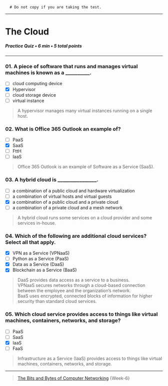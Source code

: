 ```
  # Do not copy if you are taking the test.
```
--- 

# The Cloud     
##### Practice Quiz • 6 min • 5 total points 
----- 


### 01.  A piece of software that runs and manages virtual machines is known as a __________.
 
- [ ]  cloud computing device    
- [x]  Hypervisor    
- [ ]  cloud storage device    
- [ ]  virtual instance    

> A hypervisor manages many virtual instances running on a single host.


### 02.  What is Office 365 Outlook an example of?
    
- [ ]  PaaS    
- [x]  SaaS    
- [ ]  FttH    
- [ ]  IaaS    

> Office 365 Outlook is an example of Software as a Service (SaaS).


### 03.  A hybrid cloud is ________________.
    
- [ ]  a combination of a public cloud and hardware virtualization    
- [ ]  a combination of virtual hosts and virtual guests    
- [x]  a combination of a public cloud and a private cloud    
- [ ]  a combination of a private cloud and a mesh network     

>  A hybrid cloud runs some services on a cloud provider and some services in-house.


### 04.  Which of the following are additional cloud services? Select all that apply.
       
- [x]  VPN as a Service (VPNaaS)    
- [ ]  Python as a Service (PaaS)       
- [x]  Data as a Service (DaaS)        
- [x]  Blockchain as a Service (BaaS)    

> DaaS provides data access as a service to a business.     
> VPNaaS secures networks through a cloud-based connection between the employee and the organization’s network.     
> BaaS uses encrypted, connected blocks of information for higher security than standard cloud services.      


### 05.  Which cloud service provides access to things like virtual machines, containers, networks, and storage?
       
- [ ]  PaaS       
- [ ]  SaaS       
- [x]  IaaS       
- [ ]  FaaS      

> Infrastructure as a Service (IaaS) provides access to things like virtual machines, containers, networks, and storage.


--- 
> [The Bits and Bytes of Computer Networking](https://www.coursera.org/learn/computer-networking/) {Week-6} 
